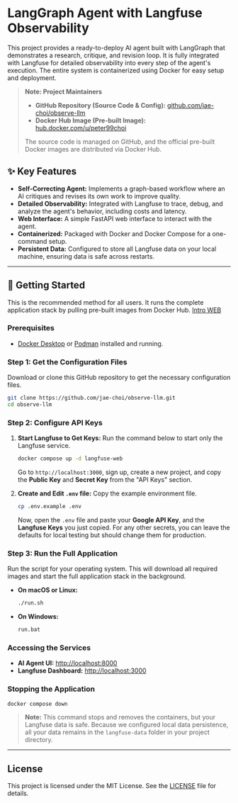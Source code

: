 # LangGraph Agent with Langfuse Observability

This project provides a ready-to-deploy AI agent built with LangGraph that demonstrates a research, critique, and revision loop. It is fully integrated with Langfuse for detailed observability into every step of the agent's execution. The entire system is containerized using Docker for easy setup and deployment.

> **Note: Project Maintainers**
>
> - **GitHub Repository (Source Code & Config):** [github.com/jae-choi/observe-llm](https://github.com/jae-choi/observe-llm)
> - **Docker Hub Image (Pre-built Image):** [hub.docker.com/u/peter99choi](https://hub.docker.com/u/peter99choi)
>
> The source code is managed on GitHub, and the official pre-built Docker images are distributed via Docker Hub.

## ✨ Key Features

- **Self-Correcting Agent:** Implements a graph-based workflow where an AI critiques and revises its own work to improve quality.
- **Detailed Observability:** Integrated with Langfuse to trace, debug, and analyze the agent's behavior, including costs and latency.
- **Web Interface:** A simple FastAPI web interface to interact with the agent.
- **Containerized:** Packaged with Docker and Docker Compose for a one-command setup.
- **Persistent Data:** Configured to store all Langfuse data on your local machine, ensuring data is safe across restarts.

---

## 🚀 Getting Started

This is the recommended method for all users. It runs the complete application stack by pulling pre-built images from Docker Hub.
[Intro WEB](https://jae-choi.github.io/news/observe-llm.html)

### Prerequisites

- [Docker Desktop](https://www.docker.com/products/docker-desktop/) or [Podman](https://podman.io/getting-started/installation) installed and running.

### Step 1: Get the Configuration Files

Download or clone this GitHub repository to get the necessary configuration files.
```bash
git clone https://github.com/jae-choi/observe-llm.git
cd observe-llm
```

### Step 2: Configure API Keys

1.  **Start Langfuse to Get Keys:**
    Run the command below to start only the Langfuse service.
    ```bash
    docker compose up -d langfuse-web
    ```
    Go to `http://localhost:3000`, sign up, create a new project, and copy the **Public Key** and **Secret Key** from the "API Keys" section.

2.  **Create and Edit `.env` file:**
    Copy the example environment file.
    ```bash
    cp .env.example .env
    ```
    Now, open the `.env` file and paste your **Google API Key**, and the **Langfuse Keys** you just copied. For any other secrets, you can leave the defaults for local testing but should change them for production.

### Step 3: Run the Full Application

Run the script for your operating system. This will download all required images and start the full application stack in the background.

-   **On macOS or Linux:**
    ```bash
    ./run.sh
    ```
-   **On Windows:**
    ```bash
    run.bat
    ```

### Accessing the Services

- **AI Agent UI:** [http://localhost:8000](http://localhost:8000)
- **Langfuse Dashboard:** [http://localhost:3000](http://localhost:3000)

### Stopping the Application
```bash
docker compose down
```
> **Note:** This command stops and removes the containers, but your Langfuse data is safe. Because we configured local data persistence, all your data remains in the `langfuse-data` folder in your project directory.

---

## License

This project is licensed under the MIT License. See the [LICENSE](https://github.com/jae-choi/observe-llm/blob/main/LICENSE) file for details.
